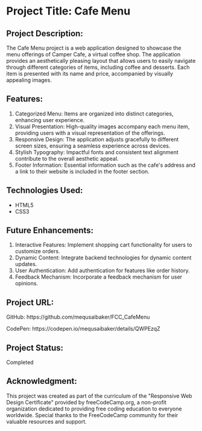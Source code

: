 <h1>Project Title: Cafe Menu</h1>
        
<h2>Project Description:</h2>
<p>
            The Cafe Menu project is a web application designed to showcase the menu offerings of Camper Cafe, a virtual coffee shop. The application provides an aesthetically pleasing layout that allows users to easily navigate through different categories of items, including coffee and desserts. Each item is presented with its name and price, accompanied by visually appealing images.
</p>
        
<h2>Features:</h2>
<ol>
<li>Categorized Menu: Items are organized into distinct categories, enhancing user experience.</li>
 <li>Visual Presentation: High-quality images accompany each menu item, providing users with a visual representation of the offerings.</li>
<li>Responsive Design: The application adjusts gracefully to different screen sizes, ensuring a seamless experience across devices.</li>
<li>Stylish Typography: Impactful fonts and consistent text alignment contribute to the overall aesthetic appeal.</li>
<li>Footer Information: Essential information such as the cafe's address and a link to their website is included in the footer section.</li>
</ol>
        
<h2>Technologies Used:</h2>
<ul>
 <li>HTML5</li>
 <li>CSS3</li>
</ul>
        
<h2>Future Enhancements:</h2>
<ol>
 <li>Interactive Features: Implement shopping cart functionality for users to customize orders.</li>
<li>Dynamic Content: Integrate backend technologies for dynamic content updates.</li>
<li>User Authentication: Add authentication for features like order history.</li>
<li>Feedback Mechanism: Incorporate a feedback mechanism for user opinions.</li>
</ol>

  <h2>Project URL:</h2>
  <p>GitHub: https://github.com/mequsaibaker/FCC_CafeMenu</p>
  <p>CodePen: https://codepen.io/mequsaibaker/details/QWPEzqZ</p>
        
<h2>Project Status:</h2>
<p>
            Completed
</p>
        
<h2>Acknowledgment:</h2>
<p>
            This project was created as part of the curriculum of the "Responsive Web Design Certificate" provided by freeCodeCamp.org, a non-profit organization dedicated to providing free coding education to everyone worldwide. Special thanks to the FreeCodeCamp community for their valuable resources and support.
</p> 
